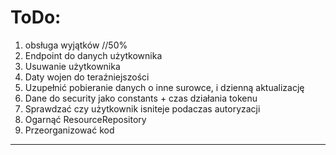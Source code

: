 # ToDo:
1. obsługa wyjątków //50%
2. Endpoint do danych użytkownika
3. Usuwanie użytkownika
4. Daty wojen do teraźniejszości
5. Uzupełnić pobieranie danych o inne surowce, i dzienną aktualizację
6. Dane do security jako constants + czas działania tokenu
7. Sprawdzać czy użytkownik isniteje podaczas autoryzacji
8. Ogarnąć ResourceRepository
9. Przeorganizować kod
---
